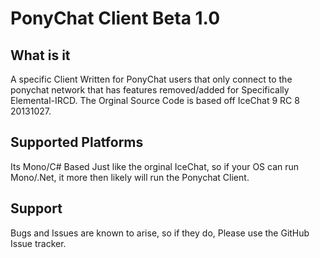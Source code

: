 PonyChat Client Beta 1.0
=======================

What is it
--------------
A specific Client Written for PonyChat users that only connect to the ponychat network that has features removed/added for Specifically Elemental-IRCD.
The Orginal Source Code is based off IceChat 9 RC 8 20131027.

Supported Platforms
----------------
Its Mono/C# Based Just like the orginal IceChat, so if your OS can run Mono/.Net, it more then likely will run the Ponychat Client.

Support
-----------------
Bugs and Issues are known to arise, so if they do, Please use the GitHub Issue tracker.

